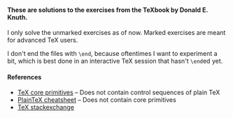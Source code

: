#### These are solutions to the exercises from the TeXbook by Donald E. Knuth.

I only solve the unmarked exercises as of now. Marked exercises are meant for advanced TeX users.

I don't end the files with `\end`, because oftentimes I want to experiment a bit, which is best done in an interactive TeX session that hasn't `\end`ed yet.


#### References

- [TeX core primitives](https://www.tug.org/utilities/plain/cseq.html) &ndash; Does not contain control sequences of plain TeX
- [PlainTeX cheatsheet](https://infohost.nmt.edu/tcc/help/pubs/texcrib.pdf) &ndash; Does not contain core primitives
- [TeX stackexchange](https://tex.stackexchange.com/)